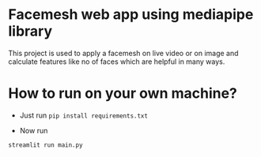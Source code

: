 # Facemesh web app using mediapipe library

This project is used to apply a facemesh on live video or on image and calculate features like no of faces which are helpful in many ways.



# How to run on your own machine?

- Just run 
` pip install requirements.txt  `

- Now run

` streamlit run main.py `
